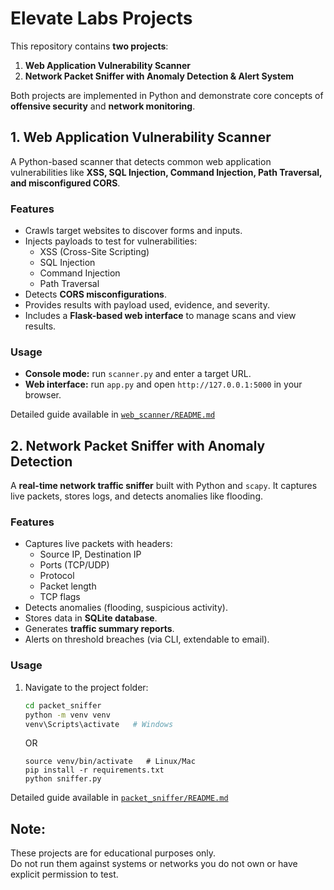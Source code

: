 # Elevate Labs Projects  

This repository contains **two projects**:  

1. **Web Application Vulnerability Scanner**  
2. **Network Packet Sniffer with Anomaly Detection & Alert System**  

Both projects are implemented in Python and demonstrate core concepts of **offensive security** and **network monitoring**.  


##  1. Web Application Vulnerability Scanner  

A Python-based scanner that detects common web application vulnerabilities like **XSS, SQL Injection, Command Injection, Path Traversal, and misconfigured CORS**.  

###  Features  
- Crawls target websites to discover forms and inputs.  
- Injects payloads to test for vulnerabilities:  
  - XSS (Cross-Site Scripting)  
  - SQL Injection  
  - Command Injection  
  - Path Traversal  
- Detects **CORS misconfigurations**.  
- Provides results with payload used, evidence, and severity.  
- Includes a **Flask-based web interface** to manage scans and view results.  

###  Usage  
- **Console mode:** run `scanner.py` and enter a target URL.  
- **Web interface:** run `app.py` and open `http://127.0.0.1:5000` in your browser.  

Detailed guide available in [`web_scanner/README.md`](https://github.com/Prathm1199/Elevate-labs-project/blob/main/web_scanner/README.md)  


##  2. Network Packet Sniffer with Anomaly Detection  

A **real-time network traffic sniffer** built with Python and `scapy`. It captures live packets, stores logs, and detects anomalies like flooding.  

###  Features  
- Captures live packets with headers:  
  - Source IP, Destination IP  
  - Ports (TCP/UDP)  
  - Protocol  
  - Packet length  
  - TCP flags  
- Detects anomalies (flooding, suspicious activity).  
- Stores data in **SQLite database**.  
- Generates **traffic summary reports**.  
- Alerts on threshold breaches (via CLI, extendable to email).  

###  Usage  
1. Navigate to the project folder:  
   ```bash
   cd packet_sniffer
   python -m venv venv
   venv\Scripts\activate   # Windows
   ```
   OR
   ``` 
   source venv/bin/activate   # Linux/Mac  
   pip install -r requirements.txt
   python sniffer.py
   ```
Detailed guide available in [`packet_sniffer/README.md`](https://github.com/Prathm1199/Elevate-labs-project/blob/main/packet%20sniffer/README.md)


## Note:
These projects are for educational purposes only.  
Do not run them against systems or networks you do not own or have explicit permission to test.

